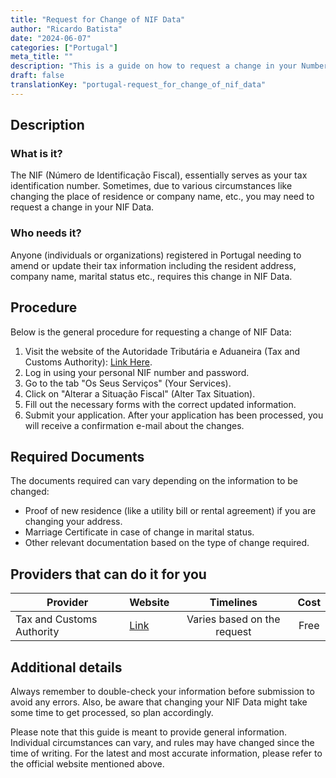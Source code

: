 ```yaml
---
title: "Request for Change of NIF Data"
author: "Ricardo Batista"
date: "2024-06-07"
categories: ["Portugal"]
meta_title: ""
description: "This is a guide on how to request a change in your Number Identification Fiscal (NIF) Data in Portugal."
draft: false
translationKey: "portugal-request_for_change_of_nif_data"
---
```


## Description
### What is it?
The NIF (Número de Identificação Fiscal), essentially serves as your tax identification number. Sometimes, due to various circumstances like changing the place of residence or company name, etc., you may need to request a change in your NIF Data.

### Who needs it?
Anyone (individuals or organizations) registered in Portugal needing to amend or update their tax information including the resident address, company name, marital status etc., requires this change in NIF Data.

## Procedure
Below is the general procedure for requesting a change of NIF Data:
1. Visit the website of the Autoridade Tributária e Aduaneira (Tax and Customs Authority): [Link Here](https://www.portaldasfinancas.gov.pt/).
2. Log in using your personal NIF number and password.
3. Go to the tab "Os Seus Serviços" (Your Services).
4. Click on "Alterar a Situação Fiscal" (Alter Tax Situation).
5. Fill out the necessary forms with the correct updated information.
6. Submit your application. After your application has been processed, you will receive a confirmation e-mail about the changes.

## Required Documents
The documents required can vary depending on the information to be changed:
- Proof of new residence (like a utility bill or rental agreement) if you are changing your address.
- Marriage Certificate in case of change in marital status.
- Other relevant documentation based on the type of change required.

## Providers that can do it for you

| Provider        |     Website     |     Timelines    |       Cost      |
| --------------- | --------------- |  :-------------: | :-------------: |
| Tax and Customs Authority      |  [Link](https://www.portaldasfinancas.gov.pt/)       |      Varies based on the request      |        Free       |

## Additional details
Always remember to double-check your information before submission to avoid any errors. Also, be aware that changing your NIF Data might take some time to get processed, so plan accordingly.

Please note that this guide is meant to provide general information. Individual circumstances can vary, and rules may have changed since the time of writing. For the latest and most accurate information, please refer to the official website mentioned above.